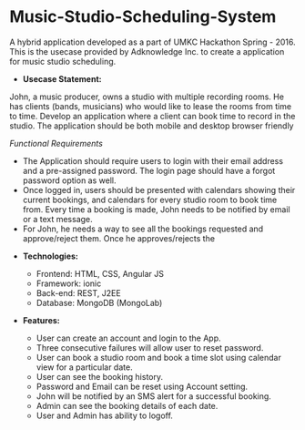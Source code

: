 # Music-Studio-Scheduling-System

A hybrid application developed as a part of UMKC Hackathon Spring - 2016. This is the usecase provided by Adknowledge Inc. to create a application for music studio scheduling. 

* **Usecase Statement:**

John, a music producer, owns a studio with multiple recording rooms. He has clients (bands, musicians) who would like to lease the rooms from time to time. Develop an application where a client can book time to record in the studio. The application should be both mobile and desktop browser friendly														
												
  *Functional Requirements*
  - The Application should require users to login with their email address and a pre-assigned password. The login page should have a      forgot password option as well.												   
  - Once logged in, users should be presented with calendars showing their current bookings, and calendars for every studio room to book  time from. Every time a booking is made, John needs to be notified by email or a text message.
  - For John, he needs a way to see all the bookings requested and approve/reject them. Once he approves/rejects the

* **Technologies:**

  - Frontend: HTML, CSS, Angular JS
  - Framework: ionic
  - Back-end: REST, J2EE
  - Database: MongoDB (MongoLab)
  
* **Features:**
  - User can create an account and login to the App.
  - Three consecutive failures will allow user to reset password.
  - User can book a studio room and book a time slot using calendar view for a particular date.
  - User can see the booking history.
  - Password and Email can be reset using Account setting.
  - John will be notified by an SMS alert for a successful booking.
  - Admin can see the booking details of each date.
  - User and Admin has ability to logoff.	
